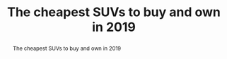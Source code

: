 ---
category: news
title: The cheapest SUVs to buy and own in 2019
abstract: The cheapest SUVs to buy and own in 2019
publishedDateTime: 2019-03-03T12:32:52Z
sourceUrl: None
type: slideshow

provider:
  name: Motoring Research
  id: V_AA3d8Sc_global
tags:
  - Autos

images: 
  - url: assets/images/2019/3/The-cheapest-SUVs-to-buy-and-own-in-2019-1.jpg
    width: 2500
    height: 1667
    quality: 79
    title: LARGE | Chevrolet Tahoe
    attribution: 
    focalRegion:
      x1: 1204
      x2: 1204
      y1: 942
      y2: 942

---